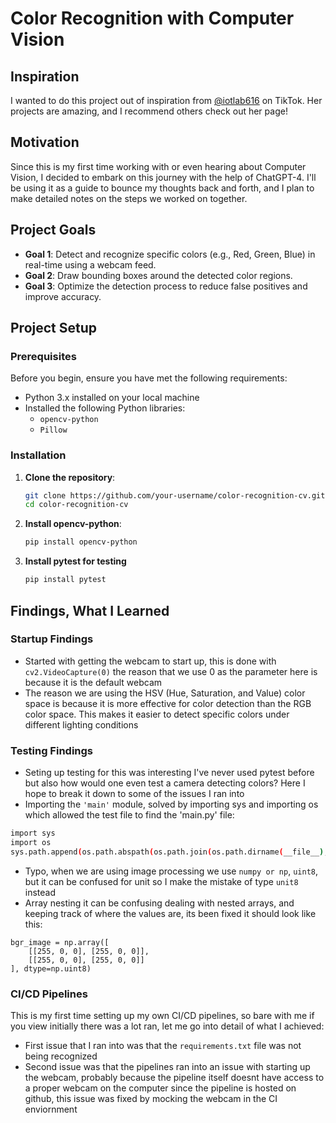 # Color Recognition with Computer Vision

## Inspiration
I wanted to do this project out of inspiration from [@iotlab616](https://www.tiktok.com/@iotlab616) on TikTok. Her projects are amazing, and I recommend others check out her page!

## Motivation
Since this is my first time working with or even hearing about Computer Vision, I decided to embark on this journey with the help of ChatGPT-4. I'll be using it as a guide to bounce my thoughts back and forth, and I plan to make detailed notes on the steps we worked on together.

## Project Goals
- **Goal 1**: Detect and recognize specific colors (e.g., Red, Green, Blue) in real-time using a webcam feed.
- **Goal 2**: Draw bounding boxes around the detected color regions.
- **Goal 3**: Optimize the detection process to reduce false positives and improve accuracy.

## Project Setup
### Prerequisites
Before you begin, ensure you have met the following requirements:
- Python 3.x installed on your local machine
- Installed the following Python libraries:
  - `opencv-python`
  - `Pillow`
  
### Installation
1. **Clone the repository**:
   ```bash
   git clone https://github.com/your-username/color-recognition-cv.git
   cd color-recognition-cv

2. **Install opencv-python**:
   ```bash
   pip install opencv-python

3. **Install pytest for testing**
   ```bash
   pip install pytest


## Findings, What I Learned
### Startup Findings
- Started with getting the webcam to start up, this is done with ``` cv2.VideoCapture(0)``` the reason that we use 0 as the parameter here is because it is the default webcam
- The reason we are using the HSV (Hue, Saturation, and Value) color space is because it is more effective for color detection than the RGB color space. This makes it easier to detect specific colors under different lighting conditions

### Testing Findings
- Seting up testing for this was interesting I've never used pytest before but also how would one even test a camera detecting colors? Here I hope to break it down to some of the issues I ran into
- Importing the ```'main'``` module, solved by importing sys and importing os which allowed the test file to find the 'main.py' file: 
```bash
import sys
import os
sys.path.append(os.path.abspath(os.path.join(os.path.dirname(__file__), '..')))
```
- Typo, when we are using image processing we use ```numpy or np```, ```uint8```, but it can be confused for unit so I make the mistake of type ```unit8``` instead
- Array nesting it can be confusing dealing with nested arrays, and keeping track of where the values are, its been fixed it should look like this: 
```
bgr_image = np.array([
    [[255, 0, 0], [255, 0, 0]], 
    [[255, 0, 0], [255, 0, 0]]
], dtype=np.uint8)
```

### CI/CD Pipelines
This is my first time setting up my own CI/CD pipelines, so bare with me if you view initially there was a lot ran, let me go into detail of what I achieved:
- First issue that I ran into was that the ```requirements.txt``` file was not being recognized
- Second issue was that the pipelines ran into an issue with starting up the webcam, probably because the pipeline itself doesnt have access to a proper webcam on the computer since the pipeline is hosted on github, this issue was fixed by mocking the webcam in the CI enviornment


